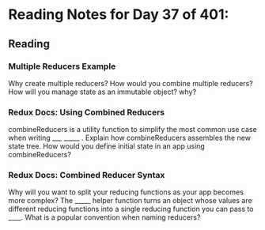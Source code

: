 # Reading Notes for Day 37 of 401:

## Reading

### Multiple Reducers Example

Why create multiple reducers?
How would you combine multiple reducers?
How will you manage state as an immutable object? why?

### Redux Docs: Using Combined Reducers

combineReducers is a utility function to simplify the most common use case when writing ___ _____ .
Explain how combineReducers assembles the new state tree.
How would you define initial state in an app using combineReducers?

### Redux Docs: Combined Reducer Syntax

Why will you want to split your reducing functions as your app becomes more complex?
The _____ helper function turns an object whose values are different reducing functions into a single reducing function you can pass to ____.
What is a popular convention when naming reducers?